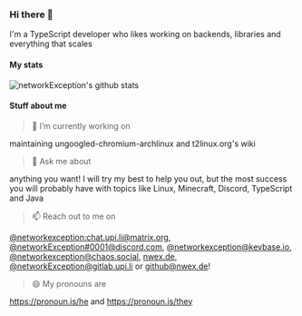 ### Hi there 👋

I'm a TypeScript developer who likes working on backends, libraries and everything that scales

#### My stats

![networkException's github stats](https://github-readme-stats.vercel.app/api?username=networkException&bg_color=30,e96443,904e95&title_color=fff&text_color=fff)

#### Stuff about me

> 🔭 I’m currently working on

maintaining ungoogled-chromium-archlinux and t2linux.org's wiki

> 💬 Ask me about

anything you want! I will try my best to help you out, but the most success you will probably have with topics like Linux, Minecraft, Discord, TypeScript and Java

> 📫 Reach out to me on

[@networkexception:chat.upi.li@matrix.org](https://matrix.to/#/@networkexception:chat.upi.li), [@networkException#0001@discord.com](https://discord.nwex.de/), [@networkexception@keybase.io](https://keybase.nwex.de/), [@networkexception@chaos.social](https://mastodon.nwex.de), [nwex.de](https://nwex.de/), [@networkException@gitlab.upi.li](https://gitlab.upi.li/networkException) or [github@nwex.de](mailto:github@nwex.de)!

> 😄 My pronouns are

https://pronoun.is/he and https://pronoun.is/they

